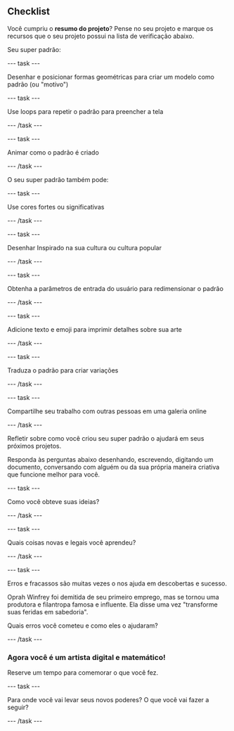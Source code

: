 ## Checklist

Você cumpriu o **resumo do projeto**? Pense no seu projeto e marque os recursos que o seu projeto possui na lista de verificação abaixo.

Seu super padrão:

--- task ---

Desenhar e posicionar formas geométricas para criar um modelo como padrão (ou "motivo")

--- task ---

Use loops para repetir o padrão para preencher a tela

--- /task ---

--- task ---

Animar como o padrão é criado

--- /task ---

O seu super padrão também pode:

--- task ---

Use cores fortes ou significativas

--- /task ---

--- task ---

Desenhar Inspirado na sua cultura ou cultura popular

--- /task ---

--- task ---

Obtenha a parâmetros de entrada do usuário para redimensionar o padrão

--- /task ---

--- task ---

Adicione texto e emoji para imprimir detalhes sobre sua arte

--- /task ---

--- task ---

Traduza o padrão para criar variações

--- /task ---


--- task ---

Compartilhe seu trabalho com outras pessoas em uma galeria online

--- /task ---


Refletir sobre como você criou seu super padrão o ajudará em seus próximos projetos.

Responda às perguntas abaixo desenhando, escrevendo, digitando um documento, conversando com alguém ou da sua própria maneira criativa que funcione melhor para você.

--- task ---

Como você obteve suas ideias?

--- /task ---

--- task ---

Quais coisas novas e legais você aprendeu?

--- /task ---

--- task ---

Erros e fracassos são muitas vezes o nos ajuda em descobertas e sucesso.

Oprah Winfrey foi demitida de seu primeiro emprego, mas se tornou uma produtora e filantropa famosa e influente. Ela disse uma vez "transforme suas feridas em sabedoria".

Quais erros você cometeu e como eles o ajudaram?

--- /task ---

### Agora você é um artista digital e matemático!

Reserve um tempo para comemorar o que você fez.

--- task ---

Para onde você vai levar seus novos poderes? O que você vai fazer a seguir?

--- /task ---

